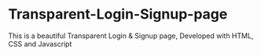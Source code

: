 # Transparent-Login-Signup-page
This is a beautiful Transparent Login &amp; Signup page, Developed with HTML, CSS and Javascript
